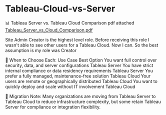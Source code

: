 # Tableau-Cloud-vs-Server
📊 Tableau Server vs. Tableau Cloud Comparison
pdf attached
[Tableau_Server_vs_Cloud_Comparison.pdf](https://github.com/user-attachments/files/21564264/Tableau_Server_vs_Cloud_Comparison.pdf)

Site Admin Creator is the highest level role. Before receiving this role I wasn't able to see other users for a Tableau Cloud. Now I can. So the best assumption is my role was Creator

🧩 When to Choose Each:
Use Case	Best Option
You want full control over security, data, and server configurations	Tableau Server
You have strict internal compliance or data residency requirements	Tableau Server
You prefer a fully managed, maintenance-free solution	Tableau Cloud
Your users are remote or geographically distributed	Tableau Cloud
You want to quickly deploy and scale without IT involvement	Tableau Cloud

🔁 Migration Note:
Many organizations are moving from Tableau Server to Tableau Cloud to reduce infrastructure complexity, but some retain Tableau Server for compliance or integration flexibility.

